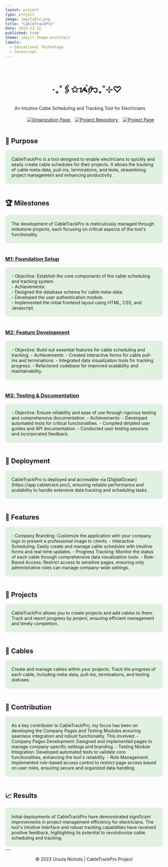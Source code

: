 ```yaml
---
layout: project
type: project
image: img/Cable.png
title: "CableTrackPro"
date: 2023-12-12
published: true
theme: jekyll-theme-architect
labels:
  - Educational Technology
  - Javascript
---
```

<style>
  .container1 {
    background-color: #e0f2df;
    padding: 20px;
    border-radius: 8px;
  }
  </style>

<br>
  <h1 style="margin-left: 150px;">‧₊˚🖇️✩ᝰ๋࣭𝜗᭡₊˚⊹♡</h1>
  <p style="margin-left: 30px;">An Intuitive Cable Scheduling and Tracking Tool for Electricians</p>
  
  <div style="margin-top: 20px; margin-left: 70px;">
    <a href="https://ingeniouspartners.github.io/">
      <img src="https://img.shields.io/badge/Organization-Page-e0f2df.svg" alt="Organization Page">
    </a>
    &nbsp;&nbsp;
    <a href="https://github.com/ingeniouspartners/cabletrack.pro">
      <img src="https://img.shields.io/badge/Repository-GitHub-e0f2df.svg" alt="Project Repository">
    </a>
    &nbsp;&nbsp;
    <a href="https://ingeniouspartners.github.io/#cabletrackpro">
      <img src="https://img.shields.io/badge/Project-Page-e0f2df.svg" alt="Project Page">
    </a>
  </div>



<br>

## 🎯 Purpose
<div class="container1">
CableTrackPro is a tool designed to enable electricians to quickly and easily create cable schedules for their projects. It allows the tracking of cable meta-data, pull-ins, terminations, and tests, streamlining project management and enhancing productivity.
</div>
<br>

## 🏆 Milestones
<div class="container1">
The development of CableTrackPro is meticulously managed through milestone projects, each focusing on critical aspects of the tool's functionality.
</div>
<br>

### [M1: Foundation Setup](https://github.com/orgs/ingeniouspartners/projects/1)
<div class="container1">
- Objective: Establish the core components of the cable scheduling and tracking system. <br> 
- Achievements: <br> 
  - Designed the database schema for cable meta-data. <br> 
  - Developed the user authentication module. <br> 
  - Implemented the initial frontend layout using HTML, CSS, and Javascript. 
</div>
<br>

### [M2: Feature Development](https://github.com/orgs/ingeniouspartners/projects/2)
<div class="container1">
- Objective: Build out essential features for cable scheduling and tracking.
- Achievements:
  - Created interactive forms for cable pull-ins and terminations.
  - Integrated data visualization tools for tracking progress.
  - Refactored codebase for improved scalability and maintainability.
</div>
<br>

### [M3: Testing & Documentation](https://github.com/orgs/ingeniouspartners/projects/3)
<div class="container1">
- Objective: Ensure reliability and ease of use through rigorous testing and comprehensive documentation.
- Achievements:
  - Developed automated tests for critical functionalities.
  - Compiled detailed user guides and API documentation.
  - Conducted user testing sessions and incorporated feedback.
</div>
<br>

## 🚀 Deployment
<div class="container1">
CableTrackPro is deployed and accessible via [DigitalOcean](https://app.cabletrack.pro/), ensuring reliable performance and scalability to handle extensive data tracking and scheduling tasks.
</div>

<br>

## 🌟 Features
<div class="container1">
- Company Branding: Customize the application with your company logo to present a professional image to clients.
- Interactive Scheduling: Easily create and manage cable schedules with intuitive forms and real-time updates.
- Progress Tracking: Monitor the status of each cable through comprehensive data visualization tools.
- Role-Based Access: Restrict access to sensitive pages, ensuring only administrative roles can manage company-wide settings.
</div>
<br>

## 📁 Projects
<div class="container1">
CableTrackPro allows you to create projects and add cables to them. Track and report progress by project, ensuring efficient management and timely completion.
</div>
<br>

## 🔌 Cables
<div class="container1">
Create and manage cables within your projects. Track the progress of each cable, including meta-data, pull-ins, terminations, and testing statuses.
</div>
<br>

## 🤝 Contribution
<div class="container1">
As a key contributor to CableTrackPro, my focus has been on developing the Company Pages and Testing Modules ensuring seamless integration and robust functionality. This involved:
- Company Pages Development: Designed and implemented pages to manage company-specific settings and branding.
- Testing Module Integration: Developed automated tests to validate core functionalities, enhancing the tool's reliability.
- Role Management: Implemented role-based access control to restrict page access based on user roles, ensuring secure and organized data handling.
</div>
<br>

## 📈 Results
<div class="container1">
Initial deployments of CableTrackPro have demonstrated significant improvements in project management efficiency for electricians. The tool's intuitive interface and robust tracking capabilities have received positive feedback, highlighting its potential to revolutionize cable scheduling and tracking.
</div>
---
  
<div align="center">
  <p>© 2023 Ursula Nichols | CableTrackPro Project</p>
</div>

